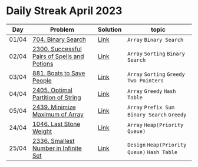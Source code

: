 # Daily Streak April 2023

|Day|Problem|Solution|topic|
|---|-------|--------|-----|
|01/04|[704. Binary Search](https://leetcode.com/problems/binary-search/)|[Link](./704-binary_search.cpp)|`Array` `Binary Search`|
|02/04|[2300. Successful Pairs of Spells and Potions](https://leetcode.com/problems/successful-pairs-of-spells-and-potions/)|[Link](./2300-successful_pairs_of_spells_and_potions.cpp)|`Array` `Sorting` `Binary Search`|
|03/04|[881. Boats to Save People](https://leetcode.com/problems/boats-to-save-people/)|[Link](./881-boats_to_save_people.cpp)|`Array` `Sorting` `Greedy` `Two Pointers`|
|04/04|[2405. Optimal Partition of String](https://leetcode.com/problems/optimal-partition-of-string/)|[Link](./2405-optimal_partition_of_string.cpp)|`Array` `Greedy` `Hash Table`|
|05/04|[2439. Minimize Maximum of Array](https://leetcode.com/problems/minimize-maximum-of-array/)|[Link](./2439-minimize_maximum_of_array.cpp)|`Array` `Prefix Sum` `Binary Search` `Greedy`|
|24/04|[1046. Last Stone Weight](https://leetcode.com/problems/last-stone-weigh)|[Link](./1046-last_stone_weigth.cpp)|`Array` `Heap(Priority Queue)`|
|25/04|[2336. Smallest Number in Infinite Set](https://leetcode.com/problems/smallest-number-in-infinite-set/)|[Link](./2336-smallest_number_in_infinite_set.cpp)|`Design` `Heap(Priority Queue)` `Hash Table`|

